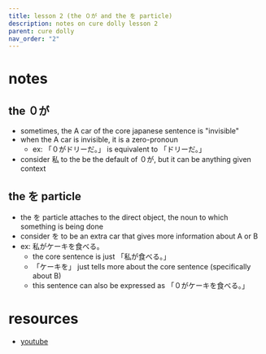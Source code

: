```yaml
---
title: lesson 2 (the ０が and the を particle)
description: notes on cure dolly lesson 2
parent: cure dolly
nav_order: "2"
---
```

# notes
## the ０が
- sometimes, the A car of the core japanese sentence is "invisible"
- when the A car is invisible, it is a zero-pronoun
	- ex: 「０がドリーだ。」 is equivalent to 「ドリーだ。」
- consider 私 to the be the default of ０が, but it can be anything given context
## the を particle
- the を particle attaches to the direct object, the noun to which something is being done
- consider を to be an extra car that gives more information about A or B
- ex: 私がケーキを食べる。
	- the core sentence is just 「私が食べる。」
	- 「ケーキを」 just tells more about the core sentence (specifically about B)
	- this sentence can also be expressed as 「０がケーキを食べる。」
# resources
- [youtube](https://www.youtube.com/watch?v=P3n8n0u3LHA)